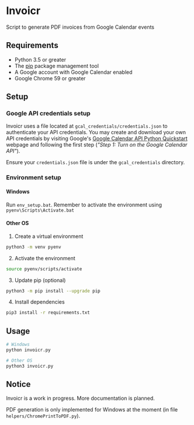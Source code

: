 # Invoicr

Script to generate PDF invoices from Google Calendar events

## Requirements

- Python 3.5 or greater
- The [pip](https://pypi.python.org/pypi/pip) package management tool
- A Google account with Google Calendar enabled
- Google Chrome 59 or greater

## Setup

### Google API credentials setup

Invoicr uses a file located at `gcal_credentials/credentials.json` to authenticate your API credentials. You may create and download your own API credentials by visiting Google's [Google Calendar API Python Quickstart](https://developers.google.com/calendar/quickstart/python) webpage and following the first step (_"Step 1: Turn on the Google Calendar API"_).

Ensure your `credentials.json` file is under the `gcal_credentials` directory.

### Environment setup

#### Windows

Run `env_setup.bat`. Remember to activate the environment using `pyenv\Scripts\Activate.bat`

#### Other OS

1. Create a virtual environment

```bash
python3 -m venv pyenv
```

2. Activate the environment

```bash
source pyenv/scripts/activate
```

3. Update pip (optional)

```bash
python3 -m pip install --upgrade pip
```

4. Install dependencies

```bash
pip3 install -r requirements.txt
```

## Usage

```bash
# Windows
python invoicr.py

# Other OS
python3 invoicr.py
```

## Notice

Invoicr is a work in progress. More documentation is planned.

PDF generation is only implemented for Windows at the moment (in file `helpers/ChromePrintToPDF.py`).